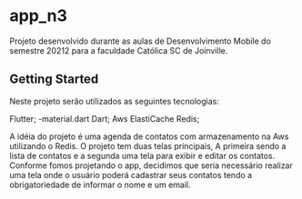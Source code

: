 # app_n3

Projeto desenvolvido durante as aulas de Desenvolvimento Mobile do semestre 20212 para a faculdade Católica SC de Joinville.

## Getting Started

Neste projeto serão utilizados as seguintes tecnologias:

Flutter;
  -material.dart
Dart;
Aws ElastiCache Redis;

A idéia do projeto é uma agenda de contatos com armazenamento na Aws utilizando o Redis.
O projeto tem duas telas principais, A primeira sendo a lista de contatos e a segunda uma tela para exibir e editar os contatos.
Conforme fomos projetando o app, decidimos que seria necessário realizar uma tela onde o usuário poderá cadastrar seus contatos tendo a obrigatoriedade de informar o nome e um email.
